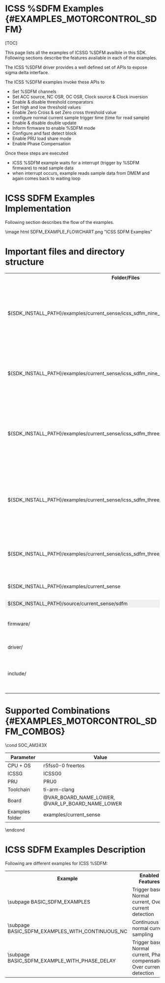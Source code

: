 # ICSS %SDFM Examples {#EXAMPLES_MOTORCONTROL_SDFM}

[TOC]

This page lists all the examples of ICSSG %SDFM availble in this SDK. Following sections describe the features available in each of the examples.

The ICSS %SDFM driver provides a well defined set of APIs to expose sigma delta interface.

The ICSS %SDFM examples invoke these APIs to
- Set %SDFM channels
- Set ACC source, NC OSR, OC OSR, Clock source & Clock inversion
- Enable & disable threshold comparators
- Set high and low threshold values
- Enable Zero Cross & set Zero cross threshold value
- configure normal current sample trigger time (time for read sample)
- Enable & disable double update
- Inform firmware to enable %SDFM mode
- Configure and fast detect block
- Enable PRU load share mode
- Enable Phase Compensation

Once these steps are executed
- ICSS %SDFM example waits for a interrupt (trigger by %SDFM firmware) to read sample data
- when interrupt occurs, example reads sample data from DMEM and again comes back to waiting loop

# ICSS SDFM Examples Implementation
Following section describes the flow of the examples.

\image html SDFM_EXAMPLE_FLOWCHART.png "ICSS SDFM Examples"

# Important files and directory structure

<table>
<tr>
    <th>Folder/Files
    <th>Description
</tr>
<tr>
    <td>${SDK_INSTALL_PATH}/examples/current_sense/icss_sdfm_nine_channel_with_continuous_mode</td>
    <td> Application specific sources for ICSS %SDFM for continuous normal current sampling for nine channels </td>
</tr>
<tr>
    <td> ${SDK_INSTALL_PATH}/examples/current_sense/icss_sdfm_nine_channel_load_share_mode</td>
    <td> Application specific sources for ICSS %SDFM for trigger based normal current sampling for nine channels </td>
</tr>
<tr>
    <td> ${SDK_INSTALL_PATH}/examples/current_sense/icss_sdfm_three_channel_single_pru_mode</td>
    <td> Application specific sources for ICSS %SDFM for trigger based normal current sampling for three channels </td>
</tr>
<tr>
    <td>${SDK_INSTALL_PATH}/examples/current_sense/icss_sdfm_three_channel_with_continuous_mode</td>
    <td> Application specific sources for ICSS %SDFM for continuous normal current sampling for three channels </td>
</tr>

<tr>
    <td>${SDK_INSTALL_PATH}/examples/current_sense/icss_sdfm_three_channel_with_phase_compensation</td>
    <td> Application specific sources for ICSS %SDFM with phase compensation </td>
</tr>
<tr>
    <td>${SDK_INSTALL_PATH}/examples/current_sense</td>
    <td> Common source for ICSS %SDFM applications </td>
</tr>
<tr><td colspan="2" bgcolor=#F0F0F0> ${SDK_INSTALL_PATH}/source/current_sense/sdfm</td></tr>
<tr>
    <td>firmware/</td>
    <td>Folder containing ICSS %SDFM firmware sources</td>
</tr>
<tr>
    <td>driver/</td>
    <td>ICSS %SDFM driver source</td>
</tr>
<tr>
    <td>include/</td>
    <td>Folder containing ICSS %SDFM structures and APIs declarations</td>
</tr>
</table>

# Supported Combinations {#EXAMPLES_MOTORCONTROL_SDFM_COMBOS}

\cond SOC_AM243X

 Parameter       | Value
 ----------------|-----------
 CPU + OS        | r5fss0-0 freertos
 ICSSG           | ICSSG0
 PRU             | PRU0
 Toolchain       | ti-arm-clang
 Board           | @VAR_BOARD_NAME_LOWER, @VAR_LP_BOARD_NAME_LOWER
 Examples folder | examples/current_sense

\endcond

# ICSS SDFM Examples Description

Following are different examples for ICSS %SDFM:

<table>
<tr>
        <th>Example
        <th>Enabled Features
        <th>Tested/Supported Features
</tr>
<tr>
        <td>\subpage BASIC_SDFM_EXAMPLES </td>
        <td>Trigger based Normal current, Over current detection</td>
        <td>Zero cross detection, Fast detect, Double Update</td>
 </tr>
 <tr>
        <td>\subpage BASIC_SDFM_EXAMPLES_WITH_CONTINUOUS_NC</td>
        <td>Continuous normal current sampling</td>
        <td>Fast detect</td>
 </tr>
 <tr>
        <td>\subpage BASIC_SDFM_EXAMPLE_WITH_PHASE_DELAY</td>
        <td>Trigger based Normal current, Phase compensation, Over current detection </td>
        <td>Fast detect, Double Update, Zero cross detection</td>

 </tr>
</table>

